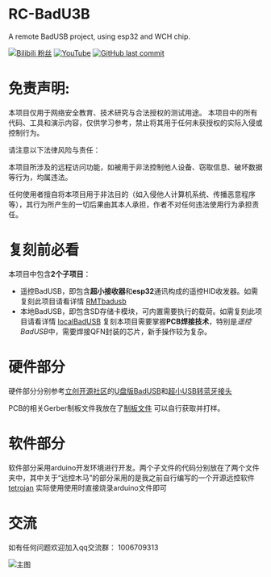 # RC-BadU3B
A remote BadUSB project, using esp32 and WCH chip.

[![Bilibili 粉丝](https://img.shields.io/badge/dynamic/json?color=blue&label=BiliBili&labelColor=white&query=$.data.follower&url=https://api.bilibili.com/x/relation/stat?vmid=1084866085&logo=bilibili&style=flat-square)](https://space.bilibili.com/1084866085)
[![YouTube](https://img.shields.io/badge/YouTube-white?logo=youtube&logoColor=FF0000&style=flat-square)](https://www.youtube.com/@lyyontop)
[![GitHub last commit](https://img.shields.io/github/last-commit/LanYangYang321/RC-BadU3B?color=yellow&logo=github&labelColor=black&label=Latest&style=flat-square)](https://github.com/LanYangYang321/RC-BadU3B)

# 免责声明:

本项目仅用于网络安全教育、技术研究与合法授权的测试用途。
本项目中的所有代码、工具和演示内容，仅供学习参考，禁止将其用于任何未获授权的实际入侵或控制行为。

请注意以下法律风险与责任：

本项目所涉及的远程访问功能，如被用于非法控制他人设备、窃取信息、破坏数据等行为，均属违法。

任何使用者擅自将本项目用于非法目的（如入侵他人计算机系统、传播恶意程序等），其行为所产生的一切后果由其本人承担，作者不对任何违法使用行为承担责任。

# 复刻前必看
本项目中包含**2个子项目**：
- 遥控BadUSB，即包含**超小接收器**和**esp32**通讯构成的遥控HID收发器。如需复刻此项目请看详情 [RMTbadusb](https://github.com/LanYangYang321/RC-BadU3B/tree/main/RMTbadusb)
- 本地BadUSB，即包含SD存储卡模块，可内置需要执行的载荷。如需复刻此项目请看详情 [localBadUSB](https://github.com/LanYangYang321/RC-BadU3B/tree/main/localBadUSB)
复刻本项目需要掌握**PCB焊接技术**，特别是*遥控BadUSB*中，需要焊接QFN封装的芯片，新手操作较为复杂。

# 硬件部分
硬件部分分别参考[立创开源社区](https://oshwhub.com/)的[U盘版BadUSB](https://oshwhub.com/Albireo/Upan-ban-BADUSB)和[超小USB转蓝牙接头](https://oshwhub.com/lightandelectricity/bplug-ch)

PCB的相关Gerber制板文件我放在了[制板文件](https://github.com/LanYangYang321/RC-BadU3B/tree/main/PCBGerber)
可以自行获取并打样。

# 软件部分
软件部分采用arduino开发环境进行开发。两个子文件的代码分别放在了两个文件夹中，其中关于“远控木马”的部分采用的是我之前自行编写的一个开源远控软件[tetrojan](https://github.com/LanYangYang321/tetrojan)
实际使用使用时直接烧录arduino文件即可

# 交流
如有任何问题欢迎加入qq交流群：
1006709313

![主图](https://github.com/user-attachments/assets/5b41c8c0-5ea8-431e-9fa9-dd67ad85dcf0)

